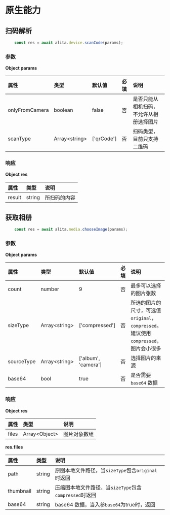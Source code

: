 # 原生能力

## 扫码解析
```js
    const res = await alita.device.scanCode(params);
```
### 参数
**Object params**

| 属性 | 类型 | 默认值 | 必填 | 说明 |
| :- | :- | :- | :- | :- |
| onlyFromCamera | boolean | false | 否 | 是否只能从相机扫码，不允许从相册选择图片 |
| scanType | Array<string\> | ['qrCode'] | 否 | 扫码类型，目前只支持二维码 |

### 响应
**Object res**

| 属性 | 类型 | 说明 |
| :- | :- | :- |
| result | string | 所扫码的内容 |


## 获取相册
```js
    const res = await alita.media.chooseImage(params);
```

### 参数
**Object params**

| 属性 | 类型 | 默认值 | 必填 | 说明 |
| :- | :- | :- | :- | :- |
| count | number | 9 | 否 | 最多可以选择的图片张数 |
| sizeType | Array<string\> | ['compressed'] | 否 | 所选的图片的尺寸，可选值`original`，`compressed`。建议使用`compressed`，图片会小很多 |
| sourceType | Array<string\> | ['album', 'camera'] | 否 | 选择图片的来源 |
| base64 | bool | true | 否 | 是否需要 `base64` 数据 |

### 响应
**Object res**

| 属性 | 类型 | 说明 |
| :- | :- | :- |
| files | Array<Object\> | 图片对象数组 |


**res.files**

| 属性 | 类型 | 说明 |
| :- | :- | :- |
| path | string | 原图本地文件路径，当`sizeType`包含`original`时返回 |
| thumbnail | string | 压缩图本地文件路径，当`sizeType`包含`compressed`时返回 |
| base64 | string | base64 数据，当入参`base64`为true时，返回 |

